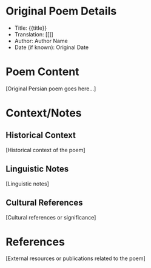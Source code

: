 # Original Poem Details
- Title: {{title}}
- Translation: [[]] 
- Author: Author Name
- Date (if known): Original Date


# Poem Content
[Original Persian poem goes here...]

# Context/Notes
## Historical Context
[Historical context of the poem]

## Linguistic Notes
[Linguistic notes]

## Cultural References
[Cultural references or significance]

# References
[External resources or publications related to the poem]
